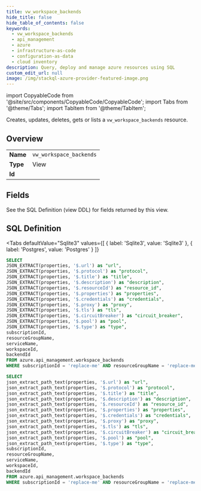 ```yaml
--- 
title: vw_workspace_backends
hide_title: false
hide_table_of_contents: false
keywords:
  - vw_workspace_backends
  - api_management
  - azure
  - infrastructure-as-code
  - configuration-as-data
  - cloud inventory
description: Query, deploy and manage azure resources using SQL
custom_edit_url: null
image: /img/stackql-azure-provider-featured-image.png
---
```


import CopyableCode from '@site/src/components/CopyableCode/CopyableCode';
import Tabs from '@theme/Tabs';
import TabItem from '@theme/TabItem';

Creates, updates, deletes, gets or lists a <code>vw_workspace_backends</code> resource.

## Overview
<table><tbody>
<tr><td><b>Name</b></td><td><code>vw_workspace_backends</code></td></tr>
<tr><td><b>Type</b></td><td>View</td></tr>
<tr><td><b>Id</b></td><td><CopyableCode code="azure.api_management.vw_workspace_backends" /></td></tr>
</tbody></table>

## Fields

See the SQL Definition (view DDL) for fields returned by this view.

## SQL Definition

<Tabs
defaultValue="Sqlite3"
values={[
{ label: 'Sqlite3', value: 'Sqlite3' },
{ label: 'Postgres', value: 'Postgres' }
]}
>
<TabItem value="Sqlite3">

```sql
SELECT
JSON_EXTRACT(properties, '$.url') as "url",
JSON_EXTRACT(properties, '$.protocol') as "protocol",
JSON_EXTRACT(properties, '$.title') as "title",
JSON_EXTRACT(properties, '$.description') as "description",
JSON_EXTRACT(properties, '$.resourceId') as "resource_id",
JSON_EXTRACT(properties, '$.properties') as "properties",
JSON_EXTRACT(properties, '$.credentials') as "credentials",
JSON_EXTRACT(properties, '$.proxy') as "proxy",
JSON_EXTRACT(properties, '$.tls') as "tls",
JSON_EXTRACT(properties, '$.circuitBreaker') as "circuit_breaker",
JSON_EXTRACT(properties, '$.pool') as "pool",
JSON_EXTRACT(properties, '$.type') as "type",
subscriptionId,
resourceGroupName,
serviceName,
workspaceId,
backendId
FROM azure.api_management.workspace_backends
WHERE subscriptionId = 'replace-me' AND resourceGroupName = 'replace-me' AND serviceName = 'replace-me' AND workspaceId = 'replace-me';
```

</TabItem>
<TabItem value="Postgres">

```sql
SELECT
json_extract_path_text(properties, '$.url') as "url",
json_extract_path_text(properties, '$.protocol') as "protocol",
json_extract_path_text(properties, '$.title') as "title",
json_extract_path_text(properties, '$.description') as "description",
json_extract_path_text(properties, '$.resourceId') as "resource_id",
json_extract_path_text(properties, '$.properties') as "properties",
json_extract_path_text(properties, '$.credentials') as "credentials",
json_extract_path_text(properties, '$.proxy') as "proxy",
json_extract_path_text(properties, '$.tls') as "tls",
json_extract_path_text(properties, '$.circuitBreaker') as "circuit_breaker",
json_extract_path_text(properties, '$.pool') as "pool",
json_extract_path_text(properties, '$.type') as "type",
subscriptionId,
resourceGroupName,
serviceName,
workspaceId,
backendId
FROM azure.api_management.workspace_backends
WHERE subscriptionId = 'replace-me' AND resourceGroupName = 'replace-me' AND serviceName = 'replace-me' AND workspaceId = 'replace-me';
```

</TabItem>
</Tabs>
